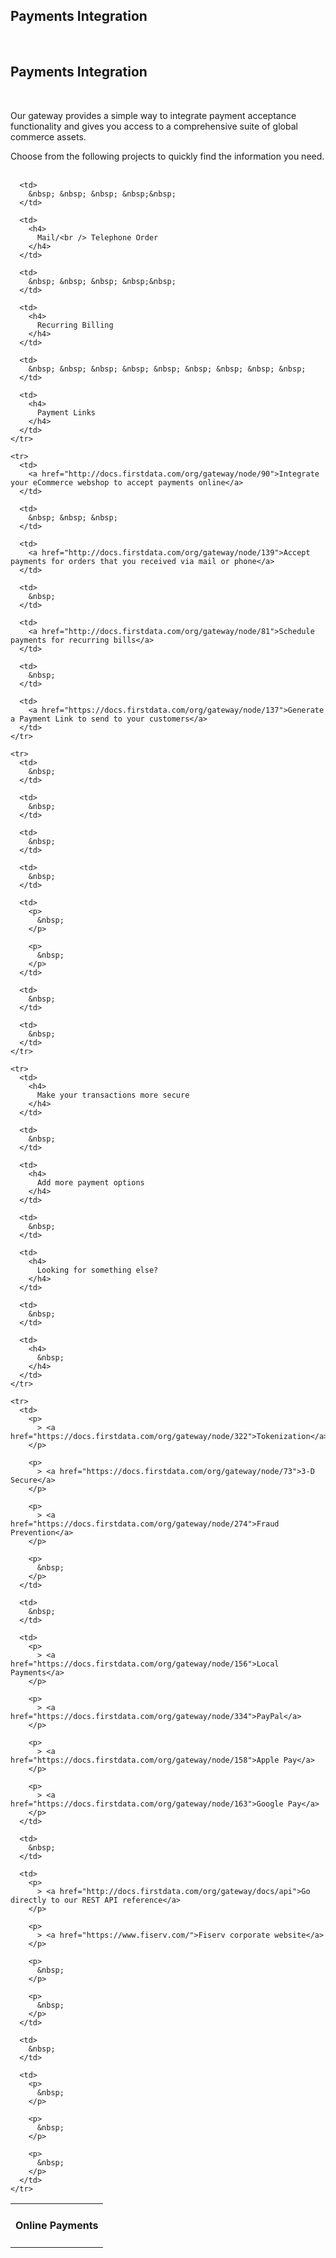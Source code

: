 Payments Integration
---

  
&nbsp;

## Payments Integration

&nbsp;

Our gateway provides a simple way to integrate payment acceptance functionality and gives you access to a comprehensive suite of global commerce assets.

Choose from the following projects to quickly find the information&nbsp;you need.  
&nbsp;

<table>
  <tbody>
    <tr>
      <td>
        <h4>
          Online Payments
        </h4>
      </td>
      
      <td>
        &nbsp; &nbsp; &nbsp; &nbsp;&nbsp;
      </td>
      
      <td>
        <h4>
          Mail/<br /> Telephone Order
        </h4>
      </td>
      
      <td>
        &nbsp; &nbsp; &nbsp; &nbsp;&nbsp;
      </td>
      
      <td>
        <h4>
          Recurring Billing
        </h4>
      </td>
      
      <td>
        &nbsp; &nbsp; &nbsp; &nbsp; &nbsp; &nbsp; &nbsp; &nbsp; &nbsp;
      </td>
      
      <td>
        <h4>
          Payment Links
        </h4>
      </td>
    </tr>
    
    <tr>
      <td>
        <a href="http://docs.firstdata.com/org/gateway/node/90">Integrate your eCommerce webshop to accept payments online</a>
      </td>
      
      <td>
        &nbsp; &nbsp; &nbsp;
      </td>
      
      <td>
        <a href="http://docs.firstdata.com/org/gateway/node/139">Accept payments for orders that you received via mail or phone</a>
      </td>
      
      <td>
        &nbsp;
      </td>
      
      <td>
        <a href="http://docs.firstdata.com/org/gateway/node/81">Schedule payments for recurring bills</a>
      </td>
      
      <td>
        &nbsp;
      </td>
      
      <td>
        <a href="https://docs.firstdata.com/org/gateway/node/137">Generate a Payment Link to send to your customers</a>
      </td>
    </tr>
    
    <tr>
      <td>
        &nbsp;
      </td>
      
      <td>
        &nbsp;
      </td>
      
      <td>
        &nbsp;
      </td>
      
      <td>
        &nbsp;
      </td>
      
      <td>
        <p>
          &nbsp;
        </p>
        
        <p>
          &nbsp;
        </p>
      </td>
      
      <td>
        &nbsp;
      </td>
      
      <td>
        &nbsp;
      </td>
    </tr>
    
    <tr>
      <td>
        <h4>
          Make your transactions more secure
        </h4>
      </td>
      
      <td>
        &nbsp;
      </td>
      
      <td>
        <h4>
          Add more payment options
        </h4>
      </td>
      
      <td>
        &nbsp;
      </td>
      
      <td>
        <h4>
          Looking for something else?
        </h4>
      </td>
      
      <td>
        &nbsp;
      </td>
      
      <td>
        <h4>
          &nbsp;
        </h4>
      </td>
    </tr>
    
    <tr>
      <td>
        <p>
          > <a href="https://docs.firstdata.com/org/gateway/node/322">Tokenization</a>
        </p>
        
        <p>
          > <a href="https://docs.firstdata.com/org/gateway/node/73">3-D Secure</a>
        </p>
        
        <p>
          > <a href="https://docs.firstdata.com/org/gateway/node/274">Fraud Prevention</a>
        </p>
        
        <p>
          &nbsp;
        </p>
      </td>
      
      <td>
        &nbsp;
      </td>
      
      <td>
        <p>
          > <a href="https://docs.firstdata.com/org/gateway/node/156">Local Payments</a>
        </p>
        
        <p>
          > <a href="https://docs.firstdata.com/org/gateway/node/334">PayPal</a>
        </p>
        
        <p>
          > <a href="https://docs.firstdata.com/org/gateway/node/158">Apple Pay</a>
        </p>
        
        <p>
          > <a href="https://docs.firstdata.com/org/gateway/node/163">Google Pay</a>
        </p>
      </td>
      
      <td>
        &nbsp;
      </td>
      
      <td>
        <p>
          > <a href="http://docs.firstdata.com/org/gateway/docs/api">Go directly to our REST API reference</a>
        </p>
        
        <p>
          > <a href="https://www.fiserv.com/">Fiserv corporate website</a>
        </p>
        
        <p>
          &nbsp;
        </p>
        
        <p>
          &nbsp;
        </p>
      </td>
      
      <td>
        &nbsp;
      </td>
      
      <td>
        <p>
          &nbsp;
        </p>
        
        <p>
          &nbsp;
        </p>
        
        <p>
          &nbsp;
        </p>
      </td>
    </tr>
  </tbody>
</table>

&nbsp;
